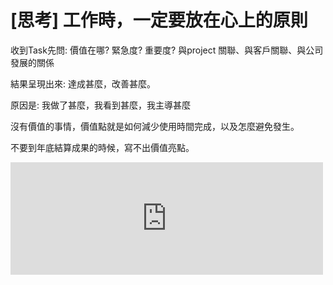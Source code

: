# [思考] 工作時，一定要放在心上的原則



收到Task先問: 價值在哪? 緊急度? 重要度? 與project 關聯、與客戶關聯、與公司發展的關係

<!--more-->

結果呈現出來: 達成甚麼，改善甚麼。

原因是: 我做了甚麼，我看到甚麼，我主導甚麼

沒有價值的事情，價值點就是如何減少使用時間完成，以及怎麼避免發生。

不要到年底結算成果的時候，寫不出價值亮點。

<iframe src="https://open.firstory.me/embed/story/clapf27du00m001v70xzy54a8" height="180" width="500" frameborder="0" scrolling="no"></iframe>

